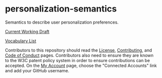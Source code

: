 # personalization-semantics
Semantics to describe user personalization preferences.

[Current Working Draft](https://w3c.github.io/personalization-semantics/)

[Vocabulary List](https://w3c.github.io/personalization-semantics/Vocabulary/)


Contributors to this repository should read the [License](LICENSE.md), [Contributing](CONTRIBUTING.md), and [Code of Conduct](CODE_OF_CONDUCT.md) pages. Contributors also need to ensure they are known to the W3C patent policy system in order to ensure contributions can be accepted. On the [My Account](https://www.w3.org/Systems/db/userInfo) page, choose the "Connected Accounts" link and add your GitHub username.
